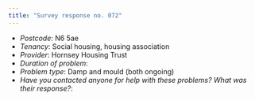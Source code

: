 ```yaml
---
title: "Survey response no. 072"
---
```


- *Postcode*: N6 5ae  
- *Tenancy*: Social housing, housing association  
- *Provider*: Hornsey Housing Trust 
- *Duration of problem*:   
- *Problem type*: Damp and mould (both ongoing)  
- *Have you contacted anyone for help with these problems? What was their response?*: 